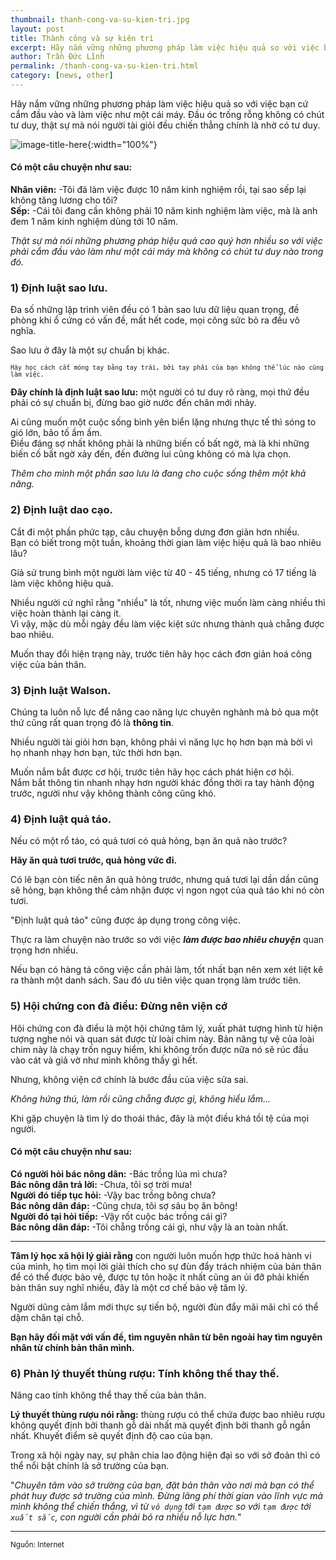 ```yaml
---
thumbnail: thanh-cong-va-su-kien-tri.jpg
layout: post
title: Thành công và sự kiên trì
excerpt: Hãy nắm vững những phương pháp làm việc hiệu quả so với việc bạn cứ cắm đầu vào và làm việc như một cái máy.
author: Trần Đức Lĩnh
permalink: /thanh-cong-va-su-kien-tri.html
category: [news, other]
---
```


Hãy nắm vững những phương pháp làm việc hiệu quả so với việc bạn cứ cắm đầu vào và làm việc như một cái máy. Đầu óc trống rỗng không có chút tư duy, thật sự mà nói người tài giỏi đều chiến thẳng chính là nhờ có tư duy.

![image-title-here]({{baseurl}}/image/thanh-cong-va-su-kien-tri.jpg){:width="100%"}


#### Có một câu chuyện như sau:
**Nhân viên:** -Tôi đã làm việc được 10 năm kinh nghiệm rồi, tại sao sếp lại không tăng lương cho tôi?<br/>
**Sếp:** -Cái tôi đang cần không phải 10 năm kinh nghiệm làm việc, mà là anh đem 1 năm kinh nghiệm dùng tới 10 năm.

*Thật sự mà nói những phương pháp hiệu quả cao quý hơn nhiều so với việc phải cắm đầu vào làm như một cái máy mà không có chút tư duy nào trong đó.*

### 1) Định luật sao lưu.
Đa số những lập trình viên đều có 1 bản sao lưu dữ liệu quan trọng, đề phòng khi ổ cứng có vấn đề, mất hết code, mọi công sức bỏ ra đều vô nghĩa.

Sao lưu ở đây là một sự chuẩn bị khác.

<small>`Hãy học cách cắt móng tay bằng tay trái, bởi tay phải của bạn không thể lúc nào cũng làm việc.`</small>

**Đây chính là định luật sao lưu:** một người có tư duy rõ ràng, mọi thứ đều phải có sự chuẩn bị, đừng bao giờ nước đến chân mới nhảy.

Ai cũng muốn một cuộc sống bình yên biển lặng nhưng thực tế thì sóng to gió lớn, bão tố ầm ầm.<br/>
Điều đáng sợ nhất không phải là những biến cố bất ngờ, mà là khi những biến cố bất ngờ xảy đến, đến đường lui cũng không có mà lựa chọn.

*Thêm cho mình một phần sao lưu là đang cho cuộc sống thêm một khả năng.*

### 2) Định luật dao cạo.
Cắt đi một phần phức tạp, câu chuyện bỗng dưng đơn giản hơn nhiều.<br/>
Bạn có biết trong một tuần, khoảng thời gian làm việc hiệu quả là bao nhiêu lâu?

Giả sử trung bình một người làm việc từ 40 - 45 tiếng, nhưng có 17 tiếng là làm việc không hiệu quả.

Nhiều người cứ nghĩ rằng "nhiều" là tốt, nhưng việc muốn làm càng nhiều thì việc hoàn thành lại càng ít.<br/>
Vì vậy, mặc dù mỗi ngày đều làm việc kiệt sức nhưng thành quả chẵng được bao nhiêu.

Muốn thay đổi hiện trạng này, trước tiên hãy học cách đơn giản hoá công việc của bản thân.

### 3) Định luật Walson.
Chúng ta luôn nỗ lực để nâng cao năng lực chuyên nghành mà bỏ qua một thứ cũng rất quan trọng đó là **thông tin**.

Nhiều người tài giỏi hơn bạn, không phải vì năng lực họ hơn bạn mà bời vì họ nhanh nhạy hơn bạn, tức thời hơn bạn.

Muốn nắm bắt được cơ hội, trước tiên hãy học cách phát hiện cơ hội.<br/>
Nắm bắt thông tin nhanh nhạy hơn người khác đồng thời ra tay hành động trước, người như vậy không thành công cũng khó.

### 4) Định luật quả táo.
Nếu có một rổ táo, có quả tươi có quả hỏng, bạn ăn quả nào trước?

**Hãy ăn quả tươi trước, quả hỏng vức đi.**

Có lẽ bạn còn tiếc nên ăn quả hỏng trước, nhưng quả tươi lại dần dần cũng sẽ hỏng, bạn không thể cảm nhận được vị ngon ngọt của quả táo khi nó còn tươi.

"Định luật quả táo" cũng được áp dụng trong công việc.

Thực ra làm chuyện nào trước so với việc ***làm được bao nhiêu chuyện*** quan trọng hơn nhiều.

Nếu bạn có hàng tá công việc cần phải làm, tốt nhất bạn nên xem xét liệt kê ra thành một danh sách. Sau đó ưu tiên việc quan trọng làm trước tiên.

### 5) Hội chứng con đà điểu: Đừng nên viện cớ
Hôi chứng con đà điểu là một hội chứng tâm lý, xuất phát tượng hình từ hiện tượng nghe nói và quan sát được từ loài chim này. Bản năng tự vệ của loài chim này là chạy trốn nguy hiểm, khi không trốn được nữa nó sẽ rúc đầu vào cát và giả vờ như mình không thấy gì hết.

Nhưng, không viện cớ chính là bước đầu của việc sửa sai.

*Không hứng thú, làm rồi cũng chẵng được gì, không hiểu lắm...*

Khi gặp chuyện là tìm lý do thoái thác, đây là một điều khá tồi tệ của mọi người.

#### Có một câu chuyện như sau:
**Có người hỏi bác nông dân:** -Bác trồng lúa mì chưa?<br/>
**Bác nông dân trả lời:** -Chưa, tôi sợ trời mưa!<br/>
**Người đó tiếp tục hỏi:** -Vậy bac trồng bông chưa?<br/>
**Bác nông dân đáp:** -Cũng chưa, tôi sợ sâu bọ ăn bông!<br/>
**Người đó tại hỏi tiếp:** -Vậy rốt cuộc bác trồng cái gì?<br/>
**Bác nông dân đáp:** -Tôi chẵng trồng cái gì, như vậy là an toàn nhất.

<hr/>

**Tâm lý học xã hội lý giải rằng** con người luôn muốn hợp thức hoá hành vi của mình, họ tìm mọi lời giải thích cho sự đùn đẩy trách nhiệm của bản thân để có thể được bảo vệ, được tự tôn hoặc ít nhất cũng an ủi đỡ phải khiến bản thân suy nghĩ nhiều, đây là một cơ chế bảo vệ tâm lý.

Người dũng cảm lắm mới thực sự tiến bộ, người đùn đẩy mãi mãi chỉ có thể dậm chân tại chỗ.

**Bạn hãy đối mặt với vấn đề, tìm nguyên nhân từ bên ngoài hay tìm nguyên nhân từ chính bản thân mình.**

### 6) Phản lý thuyết thùng rượu: Tính không thể thay thế.
Nâng cao tính không thể thay thế của bản thân.

**Lý thuyết thùng rượu nói rằng:** thùng rượu có thể chứa được bao nhiêu rượu không quyết định bởi thanh gỗ dài nhất mà quyết định bởi thanh gỗ ngắn nhất. Khuyết điểm sẽ quyết định độ cao của bạn.

Trong xã hội ngày nay, sự phân chia lao động hiện đại so với sở đoản thì có thể nổi bật chính là sở trường của bạn.

"*Chuyên tâm vào sở trường của bạn, đặt bản thân vào nơi mà bạn có thể phát huy được sở trường của mình. Đừng lãng phí thời gian vào lĩnh vực mà mình không thể chiến thắng, vì từ `vô dụng` tới `tạm được` so với `tạm được` tới `xuất sắc`, con người cần phải bỏ ra nhiều nỗ lực hơn.*"

<hr/>

<small>Nguồn: Internet</small>